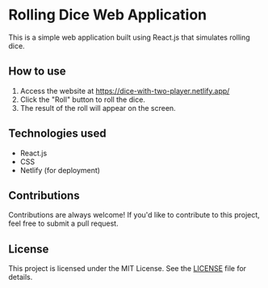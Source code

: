 Rolling Dice Web Application
============================

This is a simple web application built using React.js that simulates rolling dice.

How to use
----------

1.  Access the website at <https://dice-with-two-player.netlify.app/>
2.  Click the "Roll" button to roll the dice.
3.  The result of the roll will appear on the screen.

Technologies used
-----------------

-   React.js
-   CSS
-   Netlify (for deployment)

Contributions
-------------

Contributions are always welcome! If you'd like to contribute to this project, feel free to submit a pull request.

License
-------

This project is licensed under the MIT License. See the [LICENSE](https://opensource.org/license/mit/) file for details.
